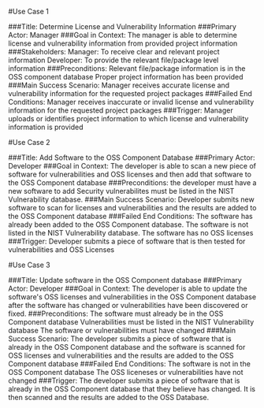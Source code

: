 #Use Case 1

###Title: 
    Determine License and Vulnerability Information
###Primary Actor: 
    Manager
###Goal in Context: 
    The manager is able to determine license and vulnerability
    information from provided project information
###Stakeholders:
    Manager: To receive clear and relevant project information
    Developer: To provide the relevant file/package level information
###Preconditions:
    Relevant file/package information is in the OSS component database
    Proper project information has been provided
###Main Success Scenario: 
    Manager receives accurate license and vulnerability
    information for the requested project packages
###Failed End Conditions: 
    Manager receives inaccurate or invalid license and
    vulnerability information for the requested project packages
###Trigger: 
    Manager uploads or identifies project information to which license and
    vulnerability information is provided


#Use Case 2

###Title:
    Add Software to the OSS Component Database
###Primary Actor:
    Developer
###Goal in Context:
    The developer is able to scan a new piece of software for 
    vulnerabilities and OSS licenses and then add that software to the 
    OSS Component database
###Preconditions:
    the developer must have a new software to add
    Security vulnerabilites must be listed in the NIST Vulnerability database.
###Main Success Scenario:
    Developer submits new software to scan for licenses and vulnerabilities
    and the results are added to the OSS Component database
###Failed End Conditions:
    The software has already been added to the OSS Component database.
    The software is not listed in the NIST Vulnerability database.
    The software has no OSS licenses
###Trigger:
    Developer submits a piece of software that is then tested for vulnerabilities 
    and OSS Licenses


#Use Case 3

###Title:
    Update software in the OSS Component database
###Primary Actor:
    Developer
###Goal in Context:
    The developer is able to update the software's OSS licenses and vulnerabilities
    in the OSS Component database after the software has changed or vulnerabilities
    have been discovered or fixed.
###Preconditions:
    The software must already be in the OSS Component database
    Vulnerabilities must be listed in the NIST Vulnerability database
    The software or vulnerabilities must have changed
###Main Success Scenario:
    The developer submits a piece of software that is already in the OSS Component
    database and the software is scanned for OSS licenses and vulnerabilities and 
    the results are added to the OSS Component database
###Failed End Conditions:
    The software is not in the OSS Component database
    The OSS liceneses or vulnerabilities have not changed
###Trigger:
    The developer submits a piece of software that is already in the OSS Component
    database that they believe has changed. It is then scanned and the results are 
    added to the OSS Database.
